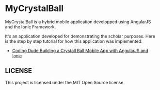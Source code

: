 # MyCrystalBall
MyCrystalBall is a hybrid mobile application developped using AngularJS and the Ionic Framework.

It's an application developed for demonstrating the scholar purposes. Here is the step by step tutorial for how this application was implemented:

 - [Coding Dude Building a Crystall Ball Mobile App with AngularJS and Ionic](http://www.coding-dude.com/wp/mobile-apps/building-a-crystall-ball-mobile-app-with-angularjs-and-ionic/)

## LICENSE

This project is licensed under the MIT Open Source license.
